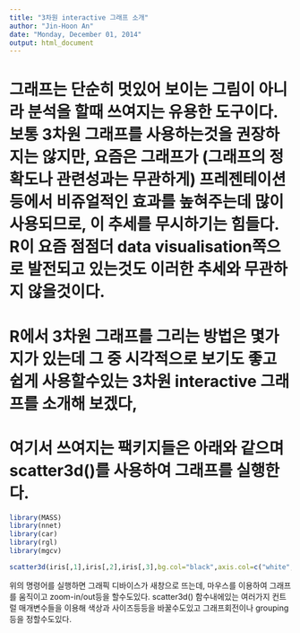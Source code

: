 ```yaml
---
title: "3차원 interactive 그래프 소개"
author: "Jin-Hoon An"
date: "Monday, December 01, 2014"
output: html_document
---
```


# 그래프는 단순히 멋있어 보이는 그림이 아니라 분석을 할때 쓰여지는 유용한 도구이다.보통 3차원 그래프를 사용하는것을 권장하지는 않지만, 요즘은 그래프가 (그래프의 정확도나 관련성과는 무관하게) 프레젠테이션등에서 비쥬얼적인 효과를 높혀주는데 많이 사용되므로, 이 추세를 무시하기는 힘들다. R이 요즘 점점더 data visualisation쪽으로 발전되고 있는것도 이러한 추세와 무관하지 않을것이다.

# R에서 3차원 그래프를 그리는 방법은 몇가지가 있는데 그 중 시각적으로 보기도 좋고 쉽게 사용할수있는 3차원 interactive 그래프를 소개해 보겠다,

# 여기서 쓰여지는 팩키지들은 아래와 같으며 scatter3d()를 사용하여 그래프를 실행한다.


```r
library(MASS)
library(nnet)
library(car)
library(rgl)    
library(mgcv)

scatter3d(iris[,1],iris[,2],iris[,3],bg.col="black",axis.col=c("white","white","white"),xlab=colnames(iris)[1],ylab=colnames(iris)[2],zlab=colnames(iris)[3],revolutions=0,grid=FALSE,groups=factor(iris$Species),ellipsoid=TRUE,surface=FALSE)
```


위의 명령어를 실행하면 그래픽 디바이스가 새창으로 뜨는데, 마우스를 이용하여 그래프를 움직이고 zoom-in/out등을 할수도있다. scatter3d() 함수내에있는 여러가지 컨트럴 매개변수들을 이용해 색상과 사이즈등등을 바꿀수도있고 그래프회전이나 grouping 등을 정할수도있다. 

